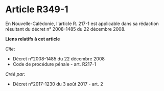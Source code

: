 # Article R349-1

En Nouvelle-Calédonie, l'article R. 217-1 est applicable dans sa rédaction résultant du décret n° 2008-1485 du 22 décembre
2008.

**Liens relatifs à cet article**

_Cite_:

  - Décret n°2008-1485 du 22 décembre 2008
  - Code de procédure pénale - art. R217-1

_Créé par_:

  - Décret n°2017-1230 du 3 août 2017 - art. 2
